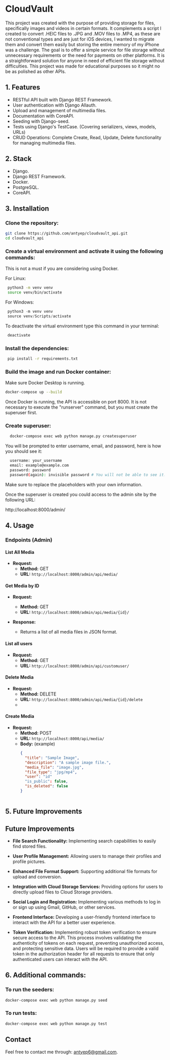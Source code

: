 # CloudVault


This project was created with the purpose of providing storage for files, specifically images and videos in certain formats. It complements a script I created to convert .HEIC files to .JPG and .MOV files to .MP4, as these are not conventional types and are just for iOS devices, I wanted to migrate them and convert them easily but storing the entire memory of my iPhone was a challenge. The goal is to offer a simple service for file storage without unnecessary requirements or the need for payments on other platforms. It is a straightforward solution for anyone in need of efficient file storage without difficulties. This project was made for educational purposes so it might no be as polished as other APIs.


## 1. Features

- RESTful API built with Django REST Framework.
- User authentication with Django Allauth.
- Upload and management of multimedia files.
- Documentation with CoreAPI.
- Seeding with Django-seed.
- Tests using Django's TestCase. (Covering serializers, views, models, URLs)
- CRUD Operations: Complete Create, Read, Update, Delete functionality for managing multimedia files.


## 2. Stack

- Django.
- Django REST Framework.
- Docker.
- PostgreSQL.
- CoreAPI.

## 3. Installation

### Clone the repository:

   ```bash
   git clone https://github.com/antyep/cloudvault_api.git
   cd cloudvault_api
  ```

### Create a virtual environment and activate it using the following commands:

This is not a must if you are considering using Docker.

For Linux:

   ```bash
    python3 -m venv venv
    source venv/bin/activate    
  ```
For Windows:

   ```PowerShell
    python3 -m venv venv
    source venv/Scripts/activate  
  ```

To deactivate the virtual environment type this command in your terminal:

   ```bash
    deactivate  
  ```

### Install the dependencies:

   ```bash
    pip install -r requirements.txt
  ```

### Build the image and run Docker container:

Make sure Docker Desktop is running.

   ```bash
   docker-compose up --build
  ```

Once Docker is running, the API is accessible on port 8000. It is not necessary to execute the "runserver" command, but you must create the superuser first.

### Create superuser:

  ```bash
    docker-compose exec web python manage.py createsuperuser
  ```

You will be prompted to enter username, email, and password, here is how you should see it:

  ```bash
    username: your_username
    email: example@example.com
    password: password
    password(again): invisible password # You will not be able to see it.
  ```

Make sure to replace the placeholders with your own information.

Once the superuser is created you could access to the admin site by the following URL:

http://localhost:8000/admin/

## 4. Usage

### Endpoints (Admin)

#### List All Media

- __Request:__
  - __Method:__ GET
  - __URL:__ `http://localhost:8000/admin/api/media/`
 
#### Get Media by ID

- __Request:__
  - __Method:__ GET
  - __URL:__ `http://localhost:8000/admin/api/media/{id}/`

- __Response:__
  - Returns a list of all media files in JSON format.

#### List all users

- __Request:__
  - __Method:__ GET
  - __URL:__ `http://localhost:8000/admin/api/customuser/`

#### Delete Media

- __Request:__
  - __Method:__ DELETE
  - __URL:__ `http://localhost:8000/admin/api/media/{id}/delete`
  - 

#### Create Media

- __Request:__
  - __Method:__ POST
  - __URL:__ `http://localhost:8000/api/media/`
  - __Body:__ (example)
    ```json
    {
      "title": "Sample Image",
      "description": "A sample image file.",
      "media_file": "image.jpg",
      "file_type": "jpg/mp4",
      "user": "id"
      "is_public": false,
      "is_deleted": false
    }
   

## 5. Future Improvements

## Future Improvements

- __File Search Functionality:__ Implementing search capabilities to easily find stored files.

- __User Profile Management:__ Allowing users to manage their profiles and profile pictures.

- __Enhanced File Format Support:__ Supporting additional file formats for upload and conversion.

- __Integration with Cloud Storage Services:__ Providing options for users to directly upload files to Cloud Storage providers.

- __Social Login and Registration:__ Implementing various methods to log in or sign up using Gmail, GitHub, or other services.

- __Frontend Interface:__ Developing a user-friendly frontend interface to interact with the API for a better user experience.

- __Token Verification:__ Implementing robust token verification to ensure secure access to the API. This process involves validating the authenticity of tokens on each request, preventing unauthorized access, and protecting sensitive data. Users will be required to provide a valid token in the authorization header for all requests to ensure that only authenticated users can interact with the API.

## 6. Additional commands: 

### To run the seeders:

   ```bash
   docker-compose exec web python manage.py seed
  ```

### To run tests:

   ```bash
   docker-compose exec web python manage.py test
  ```


## Contact

Feel free to contact me through: antyep6@gmail.com.


